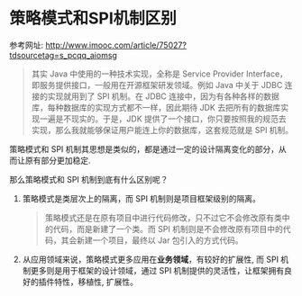 # 策略模式和SPI机制区别

参考网址: <http://www.imooc.com/article/75027?tdsourcetag=s_pcqq_aiomsg>

> 其实 Java 中使用的一种技术实现，全称是 Service Provider Interface，即服务提供接口，一般用在开源框架研发领域。例如 Java 中关于 JDBC 连接的实现就用到了 SPI 机制。在 JDBC 连接中，因为有各种各样的数据库，每种数据库的实现方式都不一样，因此期待 JDK 去把所有的数据库实现一遍是不现实的。于是，JDK 提供了一个接口，你只要按照我的规范去实现，那么我就能够保证用户能连上你的数据库，这套规范就是 SPI 机制。

策略模式和 SPI 机制其思想是类似的，都是通过一定的设计隔离变化的部分，从而让原有部分更加稳定.

那么策略模式和 SPI 机制到底有什么区别呢？

1. 策略模式是类层次上的隔离，而 SPI 机制则是项目框架级别的隔离。
   > 策略模式还是在原有项目中进行代码修改，只不过它不会修改原有类中的代码，而是新建了一个类。而 SPI 机制则是不会修改原有项目中的代码，其会新建一个项目，最终以 Jar 包引入的方式代码。

2. 从应用领域来说，策略模式更多应用在**业务领域**，有较好的扩展性, 而 SPI 机制更多则是用于框架的设计领域，通过 SPI 机制提供的灵活性，让框架拥有良好的插件特性，移植性, 扩展性。
